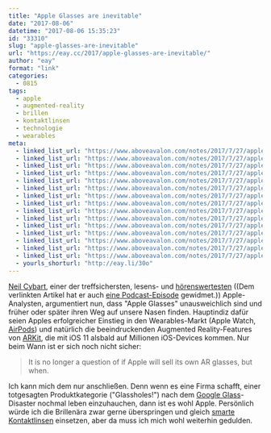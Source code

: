 ```yaml
---
title: "Apple Glasses are inevitable"
date: "2017-08-06"
datetime: "2017-08-06 15:35:23"
id: "33310"
slug: "apple-glasses-are-inevitable"
url: "https://eay.cc/2017/apple-glasses-are-inevitable/"
author: "eay"
format: "link"
categories:
  - 0815
tags:
  - apple
  - augmented-reality
  - brillen
  - kontaktlinsen
  - technologie
  - wearables
meta:
  - linked_list_url: "https://www.aboveavalon.com/notes/2017/7/27/apple-glasses-are-inevitable"
  - linked_list_url: "https://www.aboveavalon.com/notes/2017/7/27/apple-glasses-are-inevitable"
  - linked_list_url: "https://www.aboveavalon.com/notes/2017/7/27/apple-glasses-are-inevitable"
  - linked_list_url: "https://www.aboveavalon.com/notes/2017/7/27/apple-glasses-are-inevitable"
  - linked_list_url: "https://www.aboveavalon.com/notes/2017/7/27/apple-glasses-are-inevitable"
  - linked_list_url: "https://www.aboveavalon.com/notes/2017/7/27/apple-glasses-are-inevitable"
  - linked_list_url: "https://www.aboveavalon.com/notes/2017/7/27/apple-glasses-are-inevitable"
  - linked_list_url: "https://www.aboveavalon.com/notes/2017/7/27/apple-glasses-are-inevitable"
  - linked_list_url: "https://www.aboveavalon.com/notes/2017/7/27/apple-glasses-are-inevitable"
  - linked_list_url: "https://www.aboveavalon.com/notes/2017/7/27/apple-glasses-are-inevitable"
  - linked_list_url: "https://www.aboveavalon.com/notes/2017/7/27/apple-glasses-are-inevitable"
  - linked_list_url: "https://www.aboveavalon.com/notes/2017/7/27/apple-glasses-are-inevitable"
  - linked_list_url: "https://www.aboveavalon.com/notes/2017/7/27/apple-glasses-are-inevitable"
  - linked_list_url: "https://www.aboveavalon.com/notes/2017/7/27/apple-glasses-are-inevitable"
  - linked_list_url: "https://www.aboveavalon.com/notes/2017/7/27/apple-glasses-are-inevitable"
  - yourls_shorturl: "http://eay.li/30o"
---
```


[Neil Cybart](https://twitter.com/neilcybart), einer der treffsichersten, lesens- und [hörenswertesten](https://www.aboveavalon.com/talkaboveavalon/) ((Dem verlinkten Artikel hat er auch [eine Podcast-Episode](https://www.aboveavalon.com/podcast/2017/7/28/above-avalon-episode-103-apple-glasses-are-inevitable) gewidmet.)) Apple-Analysten, argumentiert nun, dass "Apple Glasses" unausweichlich sind und früher oder später ihren Weg auf unsere Nasen finden. Hauptindiz dafür seien Apples erfolgreicher Einstieg in den Wearables-Markt (Apple Watch, [AirPods](https://eay.cc/2017/airpods-fazit-nach-drei-wochen/)) und natürlich die beeindruckenden Augmented Reality-Features von [ARKit](https://eay.cc/2017/made-with-arkit/), die mit iOS 11 alsbald auf Millionen iOS-Devices kommen. Nur beim Wann ist er sich noch nicht sicher:

> It is no longer a question of if Apple will sell its own AR glasses, but when.

Ich kann mich dem nur anschließen. Denn wenn es eine Firma schafft, einer totgesagten Produktkategorie ("Glassholes!") nach dem [Google Glass](https://eay.cc/2013/einfuehrung-in-google-glass/)\-Disaster nochmal leben einzuhauchen, dann ist es wohl Apple. Persönlich würde ich die Brillenära zwar gerne überspringen und gleich [smarte Kontaktlinsen](https://eay.cc/2012/project-glass-und-die-contactlinsen-der-zukunft/) einsetzen, aber da muss ich mich wohl weiterhin gedulden.
